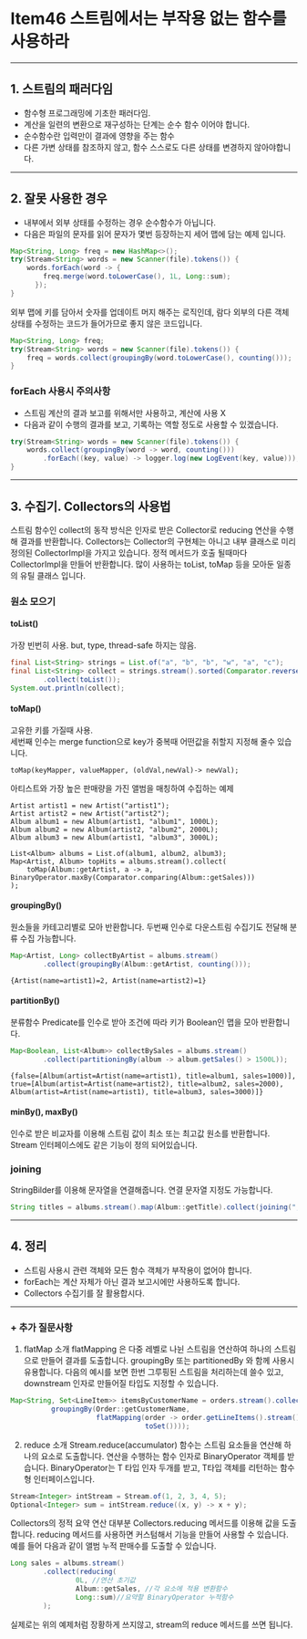 #  Item46 스트림에서는 부작용 없는 함수를 사용하라

---
## 1. 스트림의 패러다임
- 함수형 프로그래밍에 기초한 패러다임.
- 계산을 일련의 변환으로 재구성하는 단계는 순수 함수 이어야 합니다.
- 순수함수란 입력만이 결과에 영향을 주는 함수
- 다른 가변 상태를 참조하지 않고, 함수 스스로도 다른 상태를 변경하지 않아야합니다.
---
## 2. 잘못 사용한 경우
- 내부에서 외부 상태를 수정하는 경우 순수함수가 아닙니다.
- 다음은 파일의 문자를 읽어 문자가 몇번 등장하는지 세어 맵에 담는 예제 입니다.

```java
Map<String, Long> freq = new HashMap<>();
try(Stream<String> words = new Scanner(file).tokens()) {
    words.forEach(word -> {
        freq.merge(word.toLowerCase(), 1L, Long::sum);
      });
}
```
외부 맵에 키를 담아서 숫자를 업데이트 머지 해주는 로직인데, 람다 외부의 다른 객체 상태를 수정하는 코드가 들어가므로 좋지 않은 코드입니다.


```java
Map<String, Long> freq;
try(Stream<String> words = new Scanner(file).tokens()) {
    freq = words.collect(groupingBy(word.toLowerCase(), counting()));
}
```

### forEach 사용시 주의사항
- 스트림 계산의 결과 보고를 위해서만 사용하고, 계산에 사용 X
- 다음과 같이 수행의 결과를 보고, 기록하는 역할 정도로 사용할 수 있겠습니다.

```java
try(Stream<String> words = new Scanner(file).tokens()) {
    words.collect(groupingBy(word -> word, counting()))
        .forEach((key, value) -> logger.log(new LogEvent(key, value)));
}
```
---
## 3. 수집기. Collectors의 사용법

스트림 함수인 collect의 동작 방식은 인자로 받은 Collector로 reducing 연산을 수행해 결과를 반환합니다.
Collectors는 Collector의 구현체는 아니고 내부 클래스로 미리 정의된 CollectorImpl을 가지고 있습니다.
정적 메서드가 호출 될때마다 CollectorImpl을 만들어 반환합니다.
많이 사용하는 toList, toMap 등을 모아둔 일종의 유틸 클래스 입니다.

### 원소 모으기
#### toList()
가장 빈번히 사용. but, type, thread-safe 하지는 않음.
```java
final List<String> strings = List.of("a", "b", "b", "w", "a", "c");
final List<String> collect = strings.stream().sorted(Comparator.reverseOrder())
        .collect(toList());
System.out.println(collect);
```
#### toMap() 
고유한 키를 가질때 사용.</br>
세번째 인수는 merge function으로 key가 중복때 어떤값을 취할지 지정해 줄수 있습니다.
```
toMap(keyMapper, valueMapper, (oldVal,newVal)-> newVal);
```

아티스트와 가장 높은 판매량을 가진 앨범을 매칭하여 수집하는 예제
```
Artist artist1 = new Artist("artist1");
Artist artist2 = new Artist("artist2");
Album album1 = new Album(artist1, "album1", 1000L);
Album album2 = new Album(artist2, "album2", 2000L);
Album album3 = new Album(artist1, "album3", 3000L);

List<Album> albums = List.of(album1, album2, album3);
Map<Artist, Album> topHits = albums.stream().collect(
    toMap(Album::getArtist, a -> a, BinaryOperator.maxBy(Comparator.comparing(Album::getSales)))
);
```

#### groupingBy()
원소들을 카테고리별로 모아 반환합니다.
두번째 인수로 다운스트림 수집기도 전달해 분류 수집 가능합니다.
```java
Map<Artist, Long> collectByArtist = albums.stream()
        .collect(groupingBy(Album::getArtist, counting()));
```
```
{Artist(name=artist1)=2, Artist(name=artist2)=1}
```
#### partitionBy()
분류함수 Predicate를 인수로 받아 조건에 따라 키가 Boolean인 맵을 모아 반환합니다.
```java
Map<Boolean, List<Album>> collectBySales = albums.stream()
        .collect(partitioningBy(album -> album.getSales() > 1500L));
```
```
{false=[Album(artist=Artist(name=artist1), title=album1, sales=1000)], 
true=[Album(artist=Artist(name=artist2), title=album2, sales=2000), Album(artist=Artist(name=artist1), title=album3, sales=3000)]}
```
#### minBy(), maxBy()
인수로 받은 비교자를 이용해 스트림 값이 최소 또는 최고값 원소를 반환합니다.
Stream 인터페이스에도 같은 기능이 정의 되어있습니다.

### joining
StringBilder를 이용해 문자열을 연결해줍니다. 연결 문자열 지정도 가능합니다.
```java
String titles = albums.stream().map(Album::getTitle).collect(joining(","));
```
---
## 4. 정리
- 스트림 사용시 관련 객체와 모든 함수 객체가 부작용이 없어야 합니다.
- forEach는 계산 자체가 아닌 결과 보고시에만 사용하도록 합니다.
- Collectors 수집기를 잘 활용합시다.

---
### + 추가 질문사항

1. flatMap 소개
flatMapping 은 다중 레벨로 나뉜 스트림을 연산하여 하나의 스트림으로 만들어 결과를 도출합니다.
groupingBy 또는 partitionedBy 와 함께 사용시 유용합니다.
다음의 예시를 보면 한번 그루핑된 스트림을 처리하는데 쓸수 있고, downstream 인자로 만들어질 타입도 지정할 수 있습니다.
```java
Map<String, Set<LineItem>> itemsByCustomerName = orders.stream().collect(
          groupingBy(Order::getCustomerName,
                     flatMapping(order -> order.getLineItems().stream(),
                                 toSet())));
```

2. reduce 소개
Stream.reduce(accumulator) 함수는 스트림 요소들을 연산해 하나의 요소로 도출합니다.
연산을 수행하는 함수 인자로 BinaryOperator 객체를 받습니다.
BinaryOperator는 T 타입 인자 두개를 받고, T타입 객체를 리턴하는 함수형 인터페이스입니다.

```java
Stream<Integer> intStream = Stream.of(1, 2, 3, 4, 5);
Optional<Integer> sum = intStream.reduce((x, y) -> x + y);
```

Collectors의 정적 요약 연산 대부분 Collectors.reducing 메서드를 이용해 값을 도출합니다.
reducing 메서드를 사용하면 커스텀해서 기능을 만들어 사용할 수 있습니다.
예를 들어 다음과 같이 앨범 누적 판매수를 도출할 수 있습니다.
```java
Long sales = albums.stream()
        .collect(reducing(
                0L, //연산 초기값
                Album::getSales, //각 요소에 적용 변환함수
                Long::sum)//요약할 BinaryOperator 누적함수
        );
```
실제로는 위의 예제처럼 장황하게 쓰지않고, stream의 reduce 메서드를 쓰면 됩니다.



